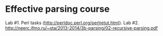 Effective parsing course
====

Lab #1. Perl tasks (http://perldoc.perl.org/perlretut.html).
Lab #2. http://neerc.ifmo.ru/~sta/2013-2014/3b-parsing/02-recursive-parsing.pdf
